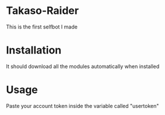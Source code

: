 # Takaso-Raider
This is the first selfbot I made

# Installation
It should download all the modules automatically when installed

# Usage
Paste your account token inside the variable called "usertoken"
